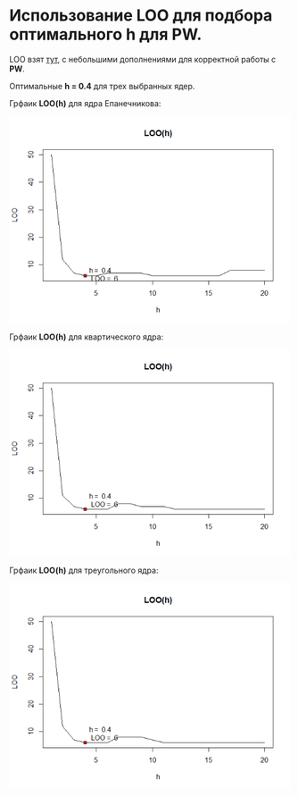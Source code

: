 # Использование LOO для подбора оптимального h для PW.

LOO взят [тут](https://github.com/Vector232/ML1/tree/master/kNNLOO), с небольшими дополнениями для корректной работы с **PW**. 

Оптимальные **h = 0.4** для трех выбранных ядер.

Грфаик  **LOO(h)** для ядра Епанечникова:

![Ну нет ее и все! Отстань!](/PWLOO/LOO(h).png)

Грфаик  **LOO(h)** для квартического  ядра:

![Ну нет ее и все! Отстань!](/PWLOO/LOO(h)(2).png)

Грфаик  **LOO(h)** для треугольного ядра:

![Ну нет ее и все! Отстань!](/PWLOO/LOO(h)(3).png)
